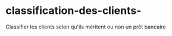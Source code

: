 # classification-des-clients-
Classifier les clients selon qu'ils méritent ou non un prêt bancaire 
